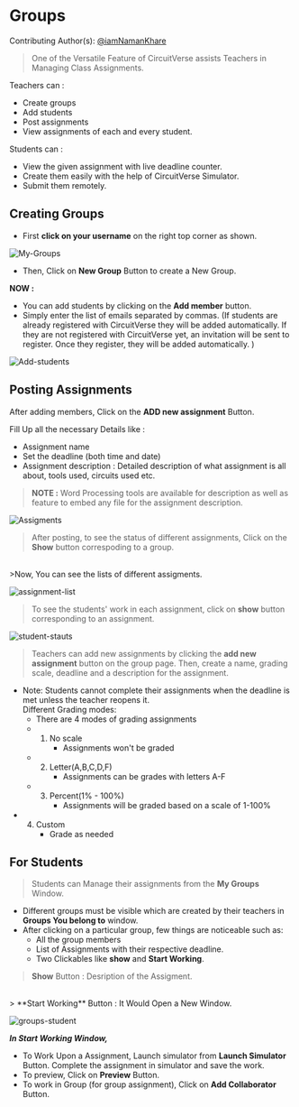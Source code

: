 # Groups

Contributing Author(s): [@iamNamanKhare](https://github.com/iamNamanKhare)

> One of the Versatile Feature of CircuitVerse assists Teachers in Managing Class Assignments.

Teachers can :
- Create groups
- Add students
- Post assignments
- View assignments of each and every student.

Students can :
- View the given assignment with live deadline counter.
- Create them easily with the help of CircuitVerse Simulator.
- Submit them remotely.

## Creating Groups

- First **click on your username** on the right top corner as shown.

![My-Groups](/images/my-groups.png)

- Then, Click on **New Group** Button to create a New Group.

**NOW :**
- You can add students by clicking on the  **Add member** button.
- Simply enter the list of emails separated by commas. (If students are already registered with CircuitVerse they will be added automatically. If they are not registered with CircuitVerse yet, an invitation will be sent to register. Once they register, they will be added automatically. )

![Add-students](/images/students-list.png)

## Posting Assignments

 After adding members, Click on the **ADD new assignment** Button.

 Fill Up all the necessary Details like : 
 - Assignment name
 - Set the deadline (both time and date)
 - Assignment description : Detailed description of what assignment is all about, tools used, circuits used etc.

> **NOTE :** Word Processing tools are available for description as well as feature to embed any file for the assignment description.

![Assigments](/images/assignment.png)

> After posting, to see the status of different assignments, Click on the **Show** button correspoding to a group.
<br/>
>Now, You can see the lists of different assigments.

![assignment-list](/images/assignment2.png)

>To see the students' work in each assignment, click on **show** button corresponding to an assignment.

![student-stauts](/images/student-status.png)

> Teachers can add new assignments by clicking the **add new assignment** button on the group page. Then, create a name, grading scale, deadline and a description for the assignment.  

 - Note: Students cannot complete their assignments when the deadline is met unless the teacher reopens it.  
Different Grading modes:
    - There are 4 modes of grading assignments
   - 1) No scale
        - Assignments won't be graded
   - 2) Letter(A,B,C,D,F)
        - Assignments can be grades with letters A-F
   - 3) Percent(1% - 100%)
        - Assignments will be graded based on a scale of 1-100%
  -  4) Custom 
        - Grade as needed

## For Students

> Students can Manage their assignments from the **My Groups** Window.

- Different groups must be visible which are created by their teachers in **Groups You belong to** window.
- After clicking on a particular group, few things are noticeable such as:
    - All the group members
    - List of Assignments with their respective deadline.
    - Two Clickables like **show** and **Start Working**.

> **Show** Button : Desription of the Assigment.
<br/>
> **Start Working** Button : It Would Open a New Window.

![groups-student](/images/groups-student.png)


***In Start Working Window,***
 - To Work Upon a Assignment, Launch simulator from **Launch Simulator** Button. Complete the assignment in simulator and save the work.
 - To preview, Click on **Preview** Button.
 - To work in Group (for group assignment), Click on **Add Collaborator** Button.
